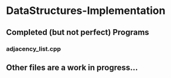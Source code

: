 # DataStructures-Implementation

## Completed (but not perfect) Programs
### adjacency_list.cpp

## Other files are a work in progress...
